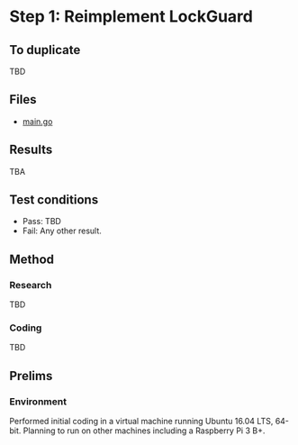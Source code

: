 # Step 1: Reimplement LockGuard

To duplicate
---

TBD

Files
---

* [main.go](../main.go)


Results
---

TBA


Test conditions
---

* Pass: TBD
* Fail: Any other result.


Method
---

### Research

TBD

### Coding

TBD


<!---
Requirements
---
--->


Prelims
---

<!---
### Parsing Requirements
--->

### Environment

Performed initial coding in a virtual machine running Ubuntu 16.04 LTS, 64-bit. Planning to run on other machines including a Raspberry Pi 3 B+.

